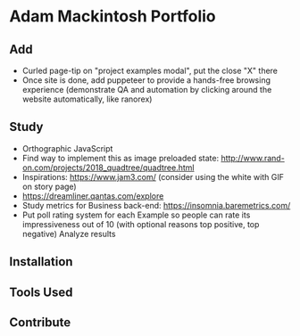 # Adam Mackintosh Portfolio

## Add
- Curled page-tip on "project examples modal", put the close "X" there
- Once site is done, add puppeteer to provide a hands-free browsing experience (demonstrate QA and automation by clicking around the website automatically, like ranorex)

## Study
- Orthographic JavaScript
- Find way to implement this as image preloaded state: http://www.rand-on.com/projects/2018_quadtree/quadtree.html
- Inspirations: https://www.jam3.com/ (consider using the white with GIF on story page)
- https://dreamliner.qantas.com/explore
- Study metrics for Business back-end: https://insomnia.baremetrics.com/
- Put poll rating system for each Example so people can rate its impressiveness out of 10 (with optional reasons top positive, top negative) Analyze results


## Installation

## Tools Used

## Contribute
